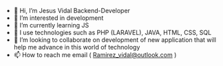 - 👋 Hi, I’m Jesus Vidal Backend-Developer
- 👀 I’m interested in development 
- 🌱 I’m currently learning JS
- 💞️ I use technologies such as PHP (LARAVEL), JAVA, HTML, CSS, SQL
- 💞️ I’m looking to collaborate on development of new application that will help me advance in this world of technology
- 📫 How to reach me email ( Ramirez_vidal@outlook.com )

<!---
Jesus-David-Vidal-Ramirez/Jesus-David-Vidal-Ramirez is a ✨ special ✨ repository because its `README.md` (this file) appears on your GitHub profile.
You can click the Preview link to take a look at your changes.
--->
